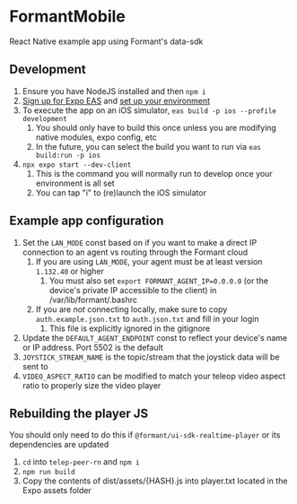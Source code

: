 # FormantMobile

React Native example app using Formant's data-sdk

## Development

1. Ensure you have NodeJS installed and then `npm i`
2. [Sign up for Expo EAS](https://expo.dev/signup) and [set up your environment](https://docs.expo.dev/build/setup/)
3. To execute the app on an iOS simulator, `eas build -p ios --profile development`
    1. You should only have to build this once unless you are modifying native modules, expo config, etc
    2. In the future, you can select the build you want to run via `eas build:run -p ios`
4. `npx expo start --dev-client`
    1. This is the command you will normally run to develop once your environment is all set
    2. You can tap "i" to (re)launch the iOS simulator

## Example app configuration

1. Set the `LAN_MODE` const based on if you want to make a direct IP connection to an agent vs routing through the Formant cloud
    1. If you are using `LAN_MODE`, your agent must be at least version `1.132.40` or higher
        1. You must also set `export FORMANT_AGENT_IP=0.0.0.0` (or the device's private IP accessible to the client) in /var/lib/formant/.bashrc
    2. If you are _not_ connecting locally, make sure to copy `auth.example.json.txt` to `auth.json.txt` and fill in your login
        1. This file is explicitly ignored in the gitignore
2. Update the `DEFAULT_AGENT_ENDPOINT` const to reflect your device's name or IP address. Port 5502 is the default
3. `JOYSTICK_STREAM_NAME` is the topic/stream that the joystick data will be sent to
4. `VIDEO_ASPECT_RATIO` can be modified to match your teleop video aspect ratio to properly size the video player

## Rebuilding the player JS

You should only need to do this if `@formant/ui-sdk-realtime-player` or its dependencies are updated

1. `cd` into `telep-peer-rn` and `npm i`
2. `npm run build`
3. Copy the contents of dist/assets/{HASH}.js into player.txt located in the Expo assets folder
